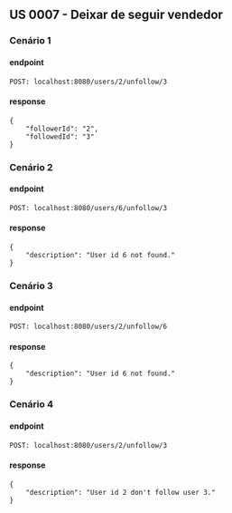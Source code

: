 ## US 0007 - Deixar de seguir vendedor

### Cenário 1
#### endpoint
```
POST: localhost:8080/users/2/unfollow/3
```
#### response
```
{
    "followerId": "2",
    "followedId": "3"
}
```
### Cenário 2
#### endpoint
```
POST: localhost:8080/users/6/unfollow/3
```
#### response
```
{
    "description": "User id 6 not found."
}
```
### Cenário 3
#### endpoint
```
POST: localhost:8080/users/2/unfollow/6
```
#### response
```
{
    "description": "User id 6 not found."
}
```
### Cenário 4
#### endpoint
```
POST: localhost:8080/users/2/unfollow/3
```
#### response
```
{
    "description": "User id 2 don't follow user 3."
}
```